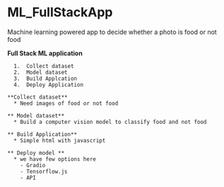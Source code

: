 # ML_FullStackApp
Machine learning powered app to decide whether a photo is food or not food



   **Full Stack ML application**
   
      1.  Collect dataset
      2.  Model dataset
      3.  Build Applcation
      4.  Deploy Application
      
    **Collect dataset**
      * Need images of food or not food
     
    ** Model dataset**
      * Build a computer vision model to classify food and not food
      
    ** Build Application**
      * Simple html with javascript
      
    ** Deploy model **
      * we have few options here
        - Gradio
        - Tensorflow.js
        - API
      
      
